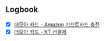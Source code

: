 

## Logbook
- [x] [더모아 카드 - Amazon 기프트카드 충전](things:///show?id=JbNymcP8qGxhi3u8QYtsq9)
- [x] [더모아 카드 - KT 선결제](things:///show?id=D8u1ws4KGnVT9j78Dy7cBm)